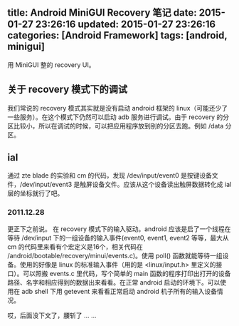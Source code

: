 title: Android MiniGUI Recovery 笔记
date: 2015-01-27 23:26:16
updated: 2015-01-27 23:26:16
categories: [Android Framework]
tags: [android, minigui]
---

用 MiniGUI 整的 recovery UI。

## 关于 recovery 模式下的调试
我们常说的 recovery 模式其实就是没有启动 android 框架的 linux（可能还少了一些服务）。在这个模式下仍然可以启动 adb 服务进行调试。由于 recovery 的分区比较小，所以在调试的时候，可以把应用程序放到别的分区去跑。例如 /data 分区。

## ial
通过 zte blade 的实验和 cm 的代码，发现 /dev/input/event0 是按键设备文件，/dev/input/event3 是触屏设备文件。应该从这个设备读出触屏数据转化成 ial 层的坐标就行了吧。

### 2011.12.28
更正下之前说。 在 recovery 模式下的输入驱动。android 应该是启了一个线程在等待 /dev/input 下的一组设备的输入事件(event0, event1, event2 等等，最大从 cm 的代码里来看有个宏定义是16个，相关代码在 /android/bootable/recovery/minui/events.c)。使用 poll() 函数就能等待一组设备。使用的好像是 linux 的标准输入事件（用的是 <linux/input.h> 里定义的接口）。可以照搬 events.c 里代码，写个简单的 main 函数的程序打印出打开的设备路径、名字和相应得到的数据出来看看。在正常 android 启动的环境下。可以使用在 adb shell 下用 getevent 来看看正常启动 android 机子所有的输入设备情况。

哎，后面没下文了，腰斩了 ... ...

